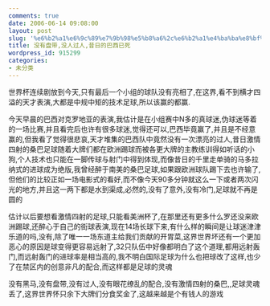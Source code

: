 ```yaml
---
comments: true
date: 2006-06-14 09:08:00
layout: post
slug: '%e6%b2%a1%e6%9c%89%e7%9b%98%e5%b8%a6%2c%e6%b2%a1%e4%ba%ba%e8%bf%87%e4%ba%ba%2c%e6%98%94%e6%97%a5%e7%9a%84%e5%b7%b4%e8%a5%bf%e5%b7%b2%e6%ad%bb'
title: 没有盘带,没人过人,昔日的巴西已死
wordpress_id: 915299
categories:
- 未分类
---
```


世界杯连续剧放到今天,只有最后一个小组的球队没有亮相了,在这界,看不到横才四溢的天才表演,大都是中规中矩的技术足球,所以该赢的都赢.  
  
今天早晨的巴西对克罗地亚的表演,我估计是在小组赛中N多的真球迷,伪球迷等着的一场比赛,并且看完后也许有很多球迷,觉得还可以,巴西毕竟赢了,并且是不经意赢的,但我看了觉得很悲哀,天才堆集的巴西队中竟然没有一次漂亮的过人,昔日激情四射的桑巴足球随着大牌们都在欧洲踢球而被各更大牌的主教练训得如听话的小狗,个人技术也只能在一脚传球与射门中得到体现,而像昔日的千里走单骑的马多拉纳式的进球成为绝版,我曾经醉于南美的桑巴足球,如果跟欧洲球队踢下去也许输了,但他们的比较正如一场电影式的看好,而不像今天90多分钟就这么一下或者两次闪光的地方,并且这一两下都是水到渠成,必然的,没有了意外,没有冷门,足球就不再是圆的  
  
估计以后要想看激情四射的足球,只能看美洲杯了,在那里还有更多什么罗还没来欧洲踢球,还醉心于自己的街球表演,现在14场长球下来,有什么样的瞬间是让球迷津津乐道的吗,没有,除了唯一一场东道主给我们贡献的开胃菜,这界世界坏还有一个更加恶心的原因是球变得更容易远射了,32只队伍中好像都明白了这个道理,都用远射轰门,而远射轰门的进球率是相当高的,我不明白国际足球为什么也把球改了这样,也少了在禁区内的创意非凡的配合,而这样都是足球的灵魂  
  
没有黑马,没有盘带,没有过人,没有眼花缭乱的配合,没有激情四射的桑巴,,足球灵魂丢了,这界世界怀只余下大牌们分食奖金了,这越来越是个有钱人的游戏  

